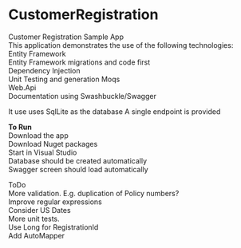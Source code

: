 # CustomerRegistration
Customer Registration Sample App  
This application demonstrates the use of the following technologies:  
  Entity Framework  
  Entity Framework migrations and code first  
  Dependency Injection  
  Unit Testing and generation Moqs  
  Web.Api  
  Documentation using Swashbuckle/Swagger  
  
It use uses SqlLite as the database
A single endpoint is provided

<b>To Run</b>  
  Download the app  
  Download Nuget packages  
  Start in Visual Studio  
  Database should be created automatically  
  Swagger screen should load automatically  
    
ToDo  
  More validation. E.g. duplication of Policy numbers?   
  Improve regular expressions  
  Consider US Dates  
  More unit tests.  
  Use Long for RegistrationId  
  Add AutoMapper  
